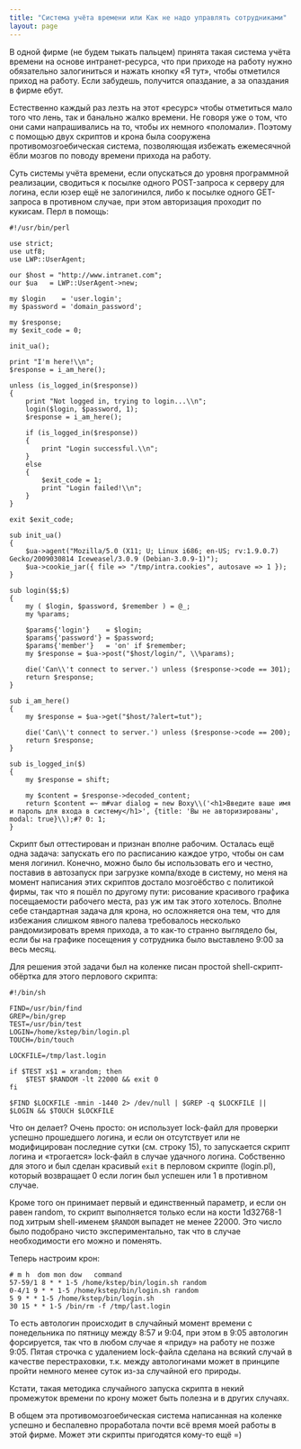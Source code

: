 ```yaml
---
title: "Система учёта времени или Как не надо управлять сотрудниками"
layout: page 
---
```

В одной фирме (не будем тыкать пальцем) принята такая система учёта времени на основе интранет-ресурса, что при приходе на работу нужно обязательно залогиниться и нажать кнопку «Я тут», чтобы отметился приход на работу. Если забудешь, получится опаздание, а за опаздания в фирме ебут.

Естественно каждый раз лезть на этот «ресурс» чтобы отметиться мало того что лень, так и банально жалко времени. Не говоря уже о том, что они сами напрашивались на то, чтобы их немного «поломали». Поэтому с помощью двух скриптов и крона была сооружена противомозгоебическая система, позволяющая избежать ежемесячной ёбли мозгов по поводу времени прихода на работу.

Суть системы учёта времени, если опускаться до уровня программной реализации, сводиться к посылке одного POST-запроса к серверу для логина, если юзер ещё не залогинился, либо к посылке одного GET-запроса в противном случае, при этом авторизация проходит по кукисам. Перл в помощь:
    
    #!/usr/bin/perl  
      
    use strict;  
    use utf8;  
    use LWP::UserAgent;  
      
    our $host = "http://www.intranet.com";  
    our $ua   = LWP::UserAgent->new;  
      
    my $login    = 'user.login';  
    my $password = 'domain_password';  
      
    my $response;  
    my $exit_code = 0;  
      
    init_ua();  
      
    print "I'm here!\\n";  
    $response = i_am_here();  
      
    unless (is_logged_in($response))  
    {  
    	print "Not logged in, trying to login...\\n";  
    	login($login, $password, 1);  
    	$response = i_am_here();  
      
    	if (is_logged_in($response))  
    	{  
    		print "Login successful.\\n";  
    	}  
    	else  
    	{  
    		$exit_code = 1;  
    		print "Login failed!\\n";  
    	}  
    }  
      
    exit $exit_code;  
      
    sub init_ua()  
    {  
    	$ua->agent("Mozilla/5.0 (X11; U; Linux i686; en-US; rv:1.9.0.7) Gecko/2009030814 Iceweasel/3.0.9 (Debian-3.0.9-1)");  
    	$ua->cookie_jar({ file => "/tmp/intra.cookies", autosave => 1 });  
    }  
      
    sub login($$;$)  
    {  
    	my ( $login, $password, $remember ) = @_;  
    	my %params;  
      
    	$params{'login'}    = $login;  
    	$params{'password'} = $password;  
    	$params{'member'}   = 'on' if $remember;  
    	my $response = $ua->post("$host/login/", \\%params);  
      
    	die('Can\\'t connect to server.') unless ($response->code == 301);  
    	return $response;  
    }  
      
    sub i_am_here()  
    {  
    	my $response = $ua->get("$host/?alert=tut");  
      
    	die('Can\\'t connect to server.') unless ($response->code == 200);  
    	return $response;  
    }  
      
    sub is_logged_in($)  
    {  
    	my $response = shift;  
    	  
    	my $content = $response->decoded_content;  
    	return $content =~ m#var dialog = new Boxy\\('<h1>Введите ваше имя и пароль для входа в систему</h1>', {title: 'Вы не авторизированы', modal: true}\\);#? 0: 1;  
    }  
    

Скрипт был оттестирован и признан вполне рабочим. Осталась ещё одна задача: запускать его по расписанию каждое утро, чтобы он сам меня логинил. Конечно, можно было бы использовать его и честно, поставив в автозапуск при загрузке компа/входе в систему, но меня на момент написания этих скриптов достало мозгоёбство с политикой фирмы, так что я пошёл по другому пути: рисование красивого графика посещаемости рабочего места, раз уж им так этого хотелось. Вполне себе стандартная задача для крона, но осложняется она тем, что для избежания слишком явного палева требовалось несколько рандомизировать время прихода, а то как-то странно выглядело бы, если бы на графике посещения у сотрудника было выставлено 9:00 за весь месяц.

Для решения этой задачи был на коленке писан простой shell-скрипт-обёртка для этого перлового скрипта:
    
    #!/bin/sh  
      
    FIND=/usr/bin/find  
    GREP=/bin/grep  
    TEST=/usr/bin/test  
    LOGIN=/home/kstep/bin/login.pl  
    TOUCH=/bin/touch  
      
    LOCKFILE=/tmp/last.login  
      
    if $TEST x$1 = xrandom; then  
    	$TEST $RANDOM -lt 22000 && exit 0  
    fi  
      
    $FIND $LOCKFILE -mmin -1440 2> /dev/null | $GREP -q $LOCKFILE || $LOGIN && $TOUCH $LOCKFILE  
    

Что он делает? Очень просто: он использует lock-файл для проверки успешно прошедшего логина, и если он отсутствует или не модифицирован последние сутки (см. строку 15), то запускается скрипт логина и «трогается» lock-файл в случае удачного логина. Собственно для этого и был сделан красивый `exit` в перловом скрипте (login.pl), который возвращает 0 если логин был успешен или 1 в противном случае.

Кроме того он принимает первый и единственный параметр, и если он равен random, то скрипт выполняется только если на кости 1d32768-1 под хитрым shell-именем `$RANDOM` выпадет не менее 22000. Это число было подобрано чисто экспериментально, так что в случае необходимости его можно и поменять.

Теперь настроим крон:
    
    # m h  dom mon dow   command  
    57-59/1 8 * * 1-5 /home/kstep/bin/login.sh random  
    0-4/1 9 * * 1-5 /home/kstep/bin/login.sh random  
    5 9 * * 1-5 /home/kstep/bin/login.sh  
    30 15 * * 1-5 /bin/rm -f /tmp/last.login  
    

То есть автологин происходит в случайный момент времени с понедельника по пятницу между 8:57 и 9:04, при этом в 9:05 автологин форсируется, так что в любом случае я «приду» на работу не позже 9:05. Пятая строчка с удалением lock-файла сделана на всякий случай в качестве перестраховки, т.к. между автологинами может в принципе пройти немного менее суток из-за случайной его природы.

Кстати, такая методика случайного запуска скрипта в некий промежуток времени по крону может быть полезна и в других случаях.

В общем эта противомозгоебическая система написанная на коленке успешно и беспалевно проработала почти всё время моей работы в этой фирме. Может эти скрипты пригодятся кому-то ещё =)
